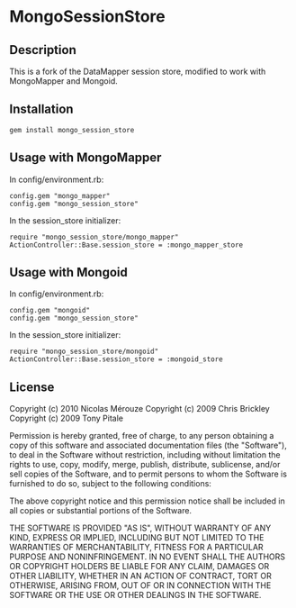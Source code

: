 # MongoSessionStore

## Description

This is a fork of the DataMapper session store, modified to work with MongoMapper and Mongoid.

## Installation

    gem install mongo_session_store

## Usage with MongoMapper

In config/environment.rb:

    config.gem "mongo_mapper"
    config.gem "mongo_session_store"

In the session_store initializer:

    require "mongo_session_store/mongo_mapper"
    ActionController::Base.session_store = :mongo_mapper_store

## Usage with Mongoid

In config/environment.rb:

    config.gem "mongoid"
    config.gem "mongo_session_store"

In the session_store initializer:

    require "mongo_session_store/mongoid"
    ActionController::Base.session_store = :mongoid_store

## License

Copyright (c) 2010 Nicolas Mérouze
Copyright (c) 2009 Chris Brickley
Copyright (c) 2009 Tony Pitale

Permission is hereby granted, free of charge, to any person
obtaining a copy of this software and associated documentation
files (the "Software"), to deal in the Software without
restriction, including without limitation the rights to use,
copy, modify, merge, publish, distribute, sublicense, and/or sell
copies of the Software, and to permit persons to whom the
Software is furnished to do so, subject to the following
conditions:

The above copyright notice and this permission notice shall be
included in all copies or substantial portions of the Software.

THE SOFTWARE IS PROVIDED "AS IS", WITHOUT WARRANTY OF ANY KIND,
EXPRESS OR IMPLIED, INCLUDING BUT NOT LIMITED TO THE WARRANTIES
OF MERCHANTABILITY, FITNESS FOR A PARTICULAR PURPOSE AND
NONINFRINGEMENT. IN NO EVENT SHALL THE AUTHORS OR COPYRIGHT
HOLDERS BE LIABLE FOR ANY CLAIM, DAMAGES OR OTHER LIABILITY,
WHETHER IN AN ACTION OF CONTRACT, TORT OR OTHERWISE, ARISING
FROM, OUT OF OR IN CONNECTION WITH THE SOFTWARE OR THE USE OR
OTHER DEALINGS IN THE SOFTWARE.
